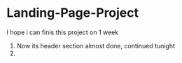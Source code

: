 # Landing-Page-Project

I hope i can finis this project on 1 week

1. Now its header section almost done, continued tunight
2. 

   
